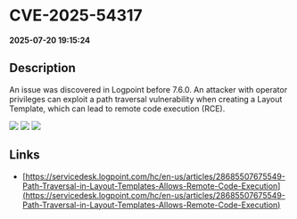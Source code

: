 # CVE-2025-54317

**2025-07-20 19:15:24**

## Description
An issue was discovered in Logpoint before 7.6.0. An attacker with operator privileges can exploit a path traversal vulnerability when creating a Layout Template, which can lead to remote code execution (RCE).

![](https://img.shields.io/static/v1?label=Score&message=8.4&color=red)
![](https://img.shields.io/static/v1?label=Severity&message=HIGH&color=red)
![](https://img.shields.io/static/v1?label=CWE&message=Traversal&color=green)

## Links
- [https://servicedesk.logpoint.com/hc/en-us/articles/28685507675549-Path-Traversal-in-Layout-Templates-Allows-Remote-Code-Execution](https://servicedesk.logpoint.com/hc/en-us/articles/28685507675549-Path-Traversal-in-Layout-Templates-Allows-Remote-Code-Execution)
